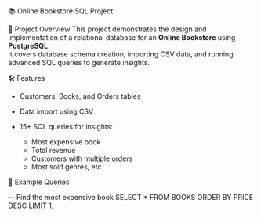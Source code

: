 📚 Online Bookstore SQL Project



📖 Project Overview
This project demonstrates the design and implementation of a relational database for an **Online Bookstore** using **PostgreSQL**.  
It covers database schema creation, importing CSV data, and running advanced SQL queries to generate insights.

🛠️ Features



* Customers, Books, and Orders tables
* Data import using CSV
* 15+ SQL queries for insights:

  * Most expensive book
  * Total revenue
  * Customers with multiple orders
  * Most sold genres, etc.

🧾 Example Queries



-- Find the most expensive book
SELECT \* FROM BOOKS
ORDER BY PRICE DESC
LIMIT 1;

